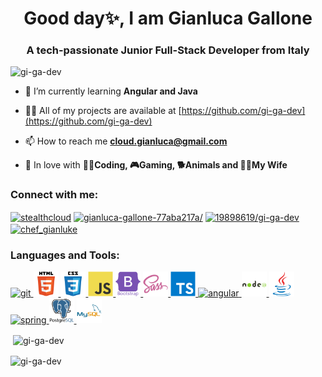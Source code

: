 <h1 align="center">Good day✨, I am Gianluca Gallone</h1>
<h3 align="center">A tech-passionate Junior Full-Stack Developer from Italy</h3>

<p align="left"> <img src="https://komarev.com/ghpvc/?username=gi-ga-dev&label=Profile%20views&color=ffc21a&style=flat" alt="gi-ga-dev" /> </p>

- 🌱 I’m currently learning **Angular and Java**

- 👨‍💻 All of my projects are available at [https://github.com/gi-ga-dev](https://github.com/gi-ga-dev)

- 📫 How to reach me **cloud.gianluca@gmail.com**

- 💖 In love with **👨‍💻Coding, 🎮Gaming, 🐕Animals and 🦸‍♀️My Wife**

<h3 align="left">Connect with me:</h3>
<p align="left">
<a href="https://codepen.io/stealthcloud" target="blank"><img align="center" src="https://raw.githubusercontent.com/rahuldkjain/github-profile-readme-generator/master/src/images/icons/Social/codepen.svg" alt="stealthcloud" height="30" width="40" /></a>
<a href="https://linkedin.com/in/gianluca-gallone-77aba217a/" target="blank"><img align="center" src="https://raw.githubusercontent.com/rahuldkjain/github-profile-readme-generator/master/src/images/icons/Social/linked-in-alt.svg" alt="gianluca-gallone-77aba217a/" height="30" width="40" /></a>
<a href="https://stackoverflow.com/users/19898619/gi-ga-dev" target="blank"><img align="center" src="https://raw.githubusercontent.com/rahuldkjain/github-profile-readme-generator/master/src/images/icons/Social/stack-overflow.svg" alt="19898619/gi-ga-dev" height="30" width="40" /></a>
<a href="https://www.codechef.com/users/chef_gianluke" target="blank"><img align="center" src="https://cdn.jsdelivr.net/npm/simple-icons@3.1.0/icons/codechef.svg" alt="chef_gianluke" height="30" width="40" /></a>
</p>

<h3 align="left">Languages and Tools:</h3>
<p align="left"> <a href="https://git-scm.com/" target="_blank" rel="noreferrer"> <img src="https://www.vectorlogo.zone/logos/git-scm/git-scm-icon.svg" alt="git" width="40" height="40"/> </a> <a href="https://www.w3.org/html/" target="_blank" rel="noreferrer"> <img src="https://raw.githubusercontent.com/devicons/devicon/master/icons/html5/html5-original-wordmark.svg" alt="html5" width="40" height="40"/> </a> <a href="https://www.w3schools.com/css/" target="_blank" rel="noreferrer"> <img src="https://raw.githubusercontent.com/devicons/devicon/master/icons/css3/css3-original-wordmark.svg" alt="css3" width="40" height="40"/> </a> </a> <a href="https://developer.mozilla.org/en-US/docs/Web/JavaScript" target="_blank" rel="noreferrer"> <img src="https://raw.githubusercontent.com/devicons/devicon/master/icons/javascript/javascript-original.svg" alt="javascript" width="40" height="40"/> </a><a href="https://getbootstrap.com" target="_blank" rel="noreferrer"> <img src="https://raw.githubusercontent.com/devicons/devicon/master/icons/bootstrap/bootstrap-plain-wordmark.svg" alt="bootstrap" width="40" height="40"/> </a> <a href="https://sass-lang.com" target="_blank" rel="noreferrer"> <img src="https://raw.githubusercontent.com/devicons/devicon/master/icons/sass/sass-original.svg" alt="sass" width="40" height="40"/> </a>  <a href="https://www.typescriptlang.org/" target="_blank" rel="noreferrer"> <img src="https://raw.githubusercontent.com/devicons/devicon/master/icons/typescript/typescript-original.svg" alt="typescript" width="40" height="40"/> </a> <a href="https://angular.io" target="_blank" rel="noreferrer"> <img src="https://angular.io/assets/images/logos/angular/angular.svg" alt="angular" width="40" height="40"/> </a> <a href="https://nodejs.org" target="_blank" rel="noreferrer"> <img src="https://raw.githubusercontent.com/devicons/devicon/master/icons/nodejs/nodejs-original-wordmark.svg" alt="nodejs" width="40" height="40"/> </a> <a href="https://www.java.com" target="_blank" rel="noreferrer"> <img src="https://raw.githubusercontent.com/devicons/devicon/master/icons/java/java-original.svg" alt="java" width="40" height="40"/> <a href="https://spring.io/" target="_blank" rel="noreferrer"> <img src="https://www.vectorlogo.zone/logos/springio/springio-icon.svg" alt="spring" width="40" height="40"/> </a> <a href="https://www.postgresql.org" target="_blank" rel="noreferrer"> <img src="https://raw.githubusercontent.com/devicons/devicon/master/icons/postgresql/postgresql-original-wordmark.svg" alt="postgresql" width="40" height="40"/> </a> <a href="https://www.mysql.com/" target="_blank" rel="noreferrer"> <img src="https://raw.githubusercontent.com/devicons/devicon/master/icons/mysql/mysql-original-wordmark.svg" alt="mysql" width="40" height="40"/> </a> </p>

<p>&nbsp;<img align="center" src="https://github-readme-stats.vercel.app/api?username=gi-ga-dev&show_icons=true&theme=dark&locale=en" alt="gi-ga-dev" /></p>

<p><img align="center" src="https://github-readme-streak-stats.herokuapp.com/?user=gi-ga-dev&theme=dark" alt="gi-ga-dev" /></p>
